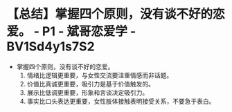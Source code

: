 # 【总结】掌握四个原则，没有谈不好的恋爱。 - P1 - 斌哥恋爱学 - BV1Sd4y1s7S2

-   掌握四个原则，没有谈不好的恋爱。
    1.  情绪比逻辑更重要，与女性交流要注重情感而非话题。
    2.  价值比真诚更重要，吸引力是基于价值触发的。
    3.  展示比低调更重要，形象和言谈决定吸引力。
    4.  事实比口头表达更重要，女性肢体接触表明接受关系，不要急于表白。
